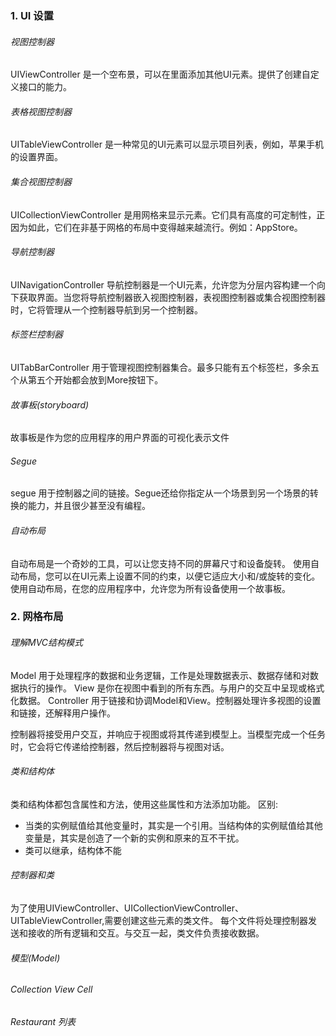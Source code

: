 ### 1. UI 设置

###### 视图控制器

UIViewController 是一个空布景，可以在里面添加其他UI元素。提供了创建自定义接口的能力。

###### 表格视图控制器

UITableViewController 是一种常见的UI元素可以显示项目列表，例如，苹果手机的设置界面。

###### 集合视图控制器

UICollectionViewController 是用网格来显示元素。它们具有高度的可定制性，正因为如此，它们在非基于网格的布局中变得越来越流行。例如：AppStore。

###### 导航控制器

UINavigationController 导航控制器是一个UI元素，允许您为分层内容构建一个向下获取界面。当您将导航控制器嵌入视图控制器，表视图控制器或集合视图控制器时，它将管理从一个控制器导航到另一个控制器。

###### 标签栏控制器

UITabBarController 用于管理视图控制器集合。最多只能有五个标签栏，多余五个从第五个开始都会放到More按钮下。

###### 故事板(storyboard)

故事板是作为您的应用程序的用户界面的可视化表示文件

###### Segue

segue 用于控制器之间的链接。Segue还给你指定从一个场景到另一个场景的转换的能力，并且很少甚至没有编程。

###### 自动布局

自动布局是一个奇妙的工具，可以让您支持不同的屏幕尺寸和设备旋转。 使用自动布局，您可以在UI元素上设置不同的约束，以便它适应大小和/或旋转的变化。 使用自动布局，在您的应用程序中，允许您为所有设备使用一个故事板。

### 2. 网格布局

###### 理解MVC结构模式

Model 用于处理程序的数据和业务逻辑，工作是处理数据表示、数据存储和对数据执行的操作。
View 是你在视图中看到的所有东西。与用户的交互中呈现或格式化数据。
Controller 用于链接和协调Model和View。控制器处理许多视图的设置和链接，还解释用户操作。

控制器将接受用户交互，并响应于视图或将其传递到模型上。当模型完成一个任务时，它会将它传递给控制器，然后控制器将与视图对话。

###### 类和结构体

类和结构体都包含属性和方法，使用这些属性和方法添加功能。
区别:
* 当类的实例赋值给其他变量时，其实是一个引用。当结构体的实例赋值给其他变量是，其实是创造了一个新的实例和原来的互不干扰。
* 类可以继承，结构体不能

###### 控制器和类

为了使用UIViewController、UICollectionViewController、UITableViewController,需要创建这些元素的类文件。
每个文件将处理控制器发送和接收的所有逻辑和交互。与交互一起，类文件负责接收数据。

###### 模型(Model)
###### Collection View Cell
###### Restaurant 列表

